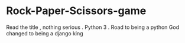 # Rock-Paper-Scissors-game
Read the title , nothing serious . Python 3 . Road to being a python God changed to being a django king
